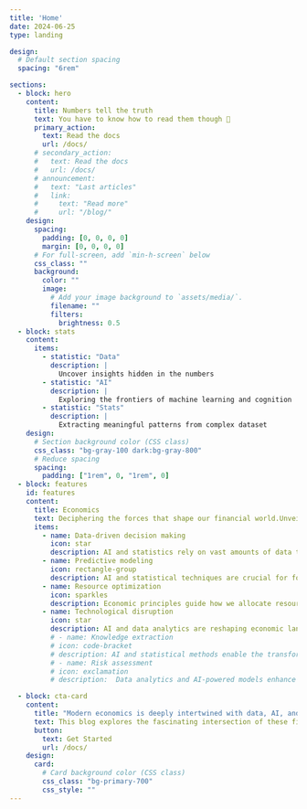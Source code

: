 ```yaml
---
title: 'Home'
date: 2024-06-25
type: landing

design:
  # Default section spacing
  spacing: "6rem"

sections:
  - block: hero
    content:
      title: Numbers tell the truth
      text: You have to know how to read them though 🧐
      primary_action:
        text: Read the docs
        url: /docs/
      # secondary_action:
      #   text: Read the docs
      #   url: /docs/
      # announcement:
      #   text: "Last articles"
      #   link:
      #     text: "Read more"
      #     url: "/blog/"
    design:
      spacing:
        padding: [0, 0, 0, 0]
        margin: [0, 0, 0, 0]
      # For full-screen, add `min-h-screen` below
      css_class: ""
      background:
        color: ""
        image:
          # Add your image background to `assets/media/`.
          filename: ""
          filters:
            brightness: 0.5
  - block: stats
    content:
      items:
        - statistic: "Data"
          description: |
            Uncover insights hidden in the numbers
        - statistic: "AI"
          description: |
            Exploring the frontiers of machine learning and cognition
        - statistic: "Stats"
          description: |
            Extracting meaningful patterns from complex dataset
    design:
      # Section background color (CSS class)
      css_class: "bg-gray-100 dark:bg-gray-800"
      # Reduce spacing
      spacing:
        padding: ["1rem", 0, "1rem", 0]
  - block: features
    id: features
    content:
      title: Economics
      text: Deciphering the forces that shape our financial world.Unveiling the intricate dance of supply, demand, and human behavior.
      items:
        - name: Data-driven decision making
          icon: star
          description: AI and statistics rely on vast amounts of data to inform economic policies and predictions.
        - name: Predictive modeling
          icon: rectangle-group
          description: AI and statistical techniques are crucial for forecasting economic trends and market behaviors.
        - name: Resource optimization
          icon: sparkles
          description: Economic principles guide how we allocate resources in data management and AI development.
        - name: Technological disruption
          icon: star
          description: AI and data analytics are reshaping economic landscapes, creating new markets and transforming existing ones.
          # - name: Knowledge extraction
          # icon: code-bracket
          # description: AI and statistical methods enable the transformation of raw data into actionable economic insights and knowledge.
          # - name: Risk assessment
          # icon: exclamation
          # description:  Data analytics and AI-powered models enhance economic risk evaluation and management across various sectors and markets.

  - block: cta-card
    content:
      title: "Modern economics is deeply intertwined with data, AI, and statistics, forming the backbone of evidence-based policy and decision-making."
      text: This blog explores the fascinating intersection of these fields, uncovering how they collectively shape our understanding of markets, technology, and society.
      button:
        text: Get Started
        url: /docs/
    design:
      card:
        # Card background color (CSS class)
        css_class: "bg-primary-700"
        css_style: ""
---
```

